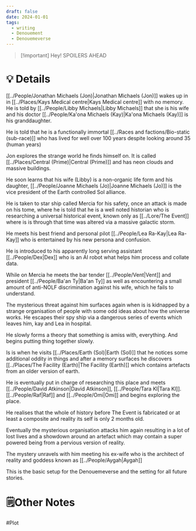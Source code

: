 ```yaml
---
draft: false
date: 2024-01-01
tags:
  - writing
  - Denouement
  - Denouemeverse
---
```

> [!important] Hey!
>  SPOILERS AHEAD
# 💡 Details
[[../People/Jonathan Michaels (Jon)|Jonathan Michaels (Jon)]] wakes up in in [[../Places/Kays Medical centre|Kays Medical centre]] with no memory. He is told by [[../People/Libby Michaels|Libby Michaels]] that she is his wife and his doctor [[../People/Ka'ona Michaels (Kay)|Ka'ona Michaels (Kay)]] is his granddaughter.

He is told that he is a functionally immortal [[../Races and factions/Bio-static (sub-race)]] who has lived for well over 100 years despite looking around 35 (human years) 

Jon explores the strange world he finds himself on. It is called [[../Places/Central (Prime)|Central (Prime)]] and has neon clouds and massive buildings.

He soon learns that his wife (Libby) is a non-organic life form and his daughter, [[../People/Joanne Michaels (Jo)|Joanne Michaels (Jo)]] is the vice president of the Earth controlled Sol alliance.

He is taken to star ship called Mercia for his safety, once an attack is made on his tome, where he is told that he is a well noted historian who is researching a universal historical event, known only as [[../Lore/The Event]] where is is through that time was altered via a massive galactic storm. 

He meets his best friend and personal pilot [[../People/Lea Ra-Kay|Lea Ra-Kay]] who is entertained by his new persona and confusion.


He is introduced to his apparently long serving assistant [[../People/Dex|Dex]] who is an AI robot what helps him process and collate data. 

While on Mercia he meets the bar tender [[../People/Vent|Vent]] and president [[../People/Ba'an Ty|Ba'an Ty]] as well as encountering a small amount of anti-NOLF discrimination against his wife, which he fails to understand.

The mysterious threat against him surfaces again when is is kidnapped by a strange organisation of people with some odd ideas about how the universe works. He escapes their spy ship via a dangerous series of events which leaves him, kay and Lea in hospital.

He slowly forms a theory that something is amiss with, everything. And begins putting thing together slowly.

Is is when he visits [[../Places/Earth (Sol)|Earth (Sol)]] that he notices some additional oddity in things and after a memory surfaces he discovers [[../Places/The Facility (Earth)|The Facility (Earth)]] which contains artefacts from an older version of earth. 

He is eventually put in charge of researching this place and meets [[../People/David Atkinson|David Atkinson]], [[../People/Tara Kl|Tara Kl]]. [[../People/Raf|Raf]] and [[../People/Omi|Omi]] and begins exploring the place.

He realises that the whole of history before The Event is fabricated or at least a composite and reality its self is only 2 months old. 

Eventually the mysterious organisation attacks him again resulting in a lot of lost lives and a showdown around an artefact which may contain a super powered being from a pervious version of reality. 

The mystery unravels with him meeting his ex-wife who is the architect of reality and goddess known as [[../People/Aygah|Aygah]]

This is the basic setup for the Denouemeverse and the setting for all future stories. 
# 🗒️Other Notes

#Plot  